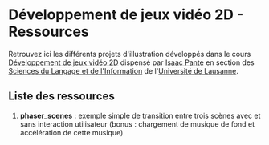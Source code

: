 # Développement de jeux vidéo 2D - Ressources

Retrouvez ici les différents projets d'illustration développés dans le cours [Développement de jeux vidéo 2D](https://applicationspub.unil.ch/interpub/noauth/php/Ud/ficheCours.php?v_enstyid=73011&v_ueid=174&v_langue=8) dispensé par [Isaac Pante](http://isaacpante.net) en section des [Sciences du Langage et de l'Information](http://unil.ch/sli) de l'[Université de Lausanne](http://unil.ch).

## Liste des ressources

1. **phaser_scenes** : exemple simple de transition entre trois scènes avec et sans interaction utilisateur (bonus : chargement de musique de fond et accélération de cette musique)

